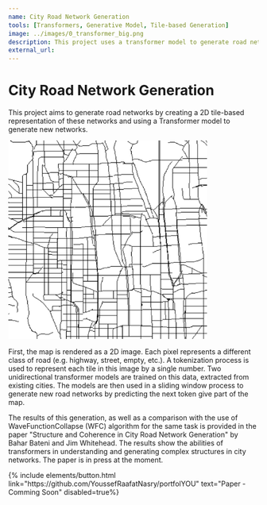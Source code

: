 ```yaml
---
name: City Road Network Generation
tools: [Transformers, Generative Model, Tile-based Generation]
image: ../images/0_transformer_big.png
description: This project uses a transformer model to generate road networks by representing the network as black and white tiled images. The tiles then are extracted as tokens, which can be combined by the transformer model to generate new networks.
external_url:
--- 
```


# City Road Network Generation

This project aims to generate road networks by creating a 2D tile-based representation of these networks and using a Transformer model to generate new networks.

<img src="../images/0_transformer_big.png" alt="preview" width="400"/>

First, the map is rendered as a 2D image. Each pixel represents a different class of road (e.g. highway, street, empty, etc.). A tokenization process is used to represent each tile in this image by a single number. Two unidirectional transformer models are trained on this data, extracted from existing cities. The models are then used in a sliding window process to generate new road networks by predicting the next token give part of the map.

The results of this generation, as well as a comparison with the use of WaveFunctionCollapse (WFC) algorithm for the same task is provided in the paper "Structure and Coherence in City Road Network Generation" by Bahar Bateni and Jim Whitehead. The results show the abilities of transformers in understanding and generating complex structures in city networks. The paper is in press at the moment.

<p class="text-center">
{% include elements/button.html link="https://github.com/YoussefRaafatNasry/portfolYOU" text="Paper - Comming Soon" disabled=true%}
</p>